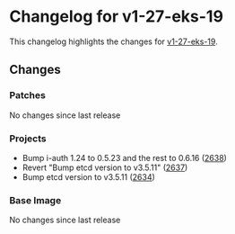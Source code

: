# Changelog for v1-27-eks-19

This changelog highlights the changes for [v1-27-eks-19](https://github.com/aws/eks-distro/tree/v1-27-eks-19).

## Changes

### Patches
No changes since last release

### Projects
* Bump i-auth 1.24 to 0.5.23 and the rest to 0.6.16 ([2638](https://github.com/aws/eks-distro/pull/2638))
* Revert "Bump etcd version to v3.5.11" ([2637](https://github.com/aws/eks-distro/pull/2637))
* Bump etcd version to v3.5.11 ([2634](https://github.com/aws/eks-distro/pull/2634))

### Base Image
No changes since last release


